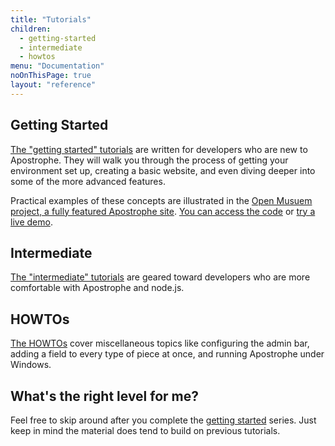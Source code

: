 ```yaml
---
title: "Tutorials"
children:
  - getting-started
  - intermediate
  - howtos
menu: "Documentation"
noOnThisPage: true
layout: "reference"
---
```


## Getting Started

[The "getting started" tutorials](getting-started) are written for developers who are new to Apostrophe. They will walk you through the process of getting your environment set up, creating a basic website, and even diving deeper into some of the more advanced features.

Practical examples of these concepts are illustrated in the [Open Musuem project, a fully featured Apostrophe site](https://github.com/apostrophecms/apostrophe-open-museum). [You can access the code](https://github.com/apostrophecms/apostrophe-open-museum) or [try a live demo](http://demo.apostrophecms.org).

## Intermediate

[The "intermediate" tutorials](intermediate)
 are geared toward developers who are more comfortable with Apostrophe and node.js.

## HOWTOs

[The HOWTOs](howtos) cover miscellaneous topics like configuring the admin bar, adding a field to every type of piece at once, and running Apostrophe under Windows.

## What's the right level for me?

Feel free to skip around after you complete the [getting started](getting-started) series. Just keep in mind the material does tend to build on previous tutorials.
